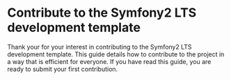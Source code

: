 # Contribute to the Symfony2 LTS development template

Thank your for your interest in contributing to the Symfony2 LTS development
template. This guide details how to contribute to the project in a way that
is efficient for everyone. If you have read this guide, you are ready to
submit your first contribution.

